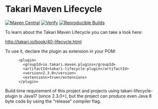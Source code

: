 # Takari Maven Lifecycle

[![Maven Central](https://img.shields.io/maven-central/v/io.takari.maven.plugins/takari-lifecycle-plugin.svg?label=Maven%20Central)](https://search.maven.org/artifact/io.takari.maven.plugins/takari-lifecycle-plugin)
[![Verify](https://github.com/takari/takari-lifecycle/actions/workflows/ci.yml/badge.svg)](https://github.com/takari/takari-lifecycle/actions/workflows/ci.yml)
[![Reproducible Builds](https://img.shields.io/endpoint?url=https://raw.githubusercontent.com/jvm-repo-rebuild/reproducible-central/master/content/io/takari/maven/plugins/takari-lifecycle-plugin/badge.json)](https://github.com/jvm-repo-rebuild/reproducible-central/blob/master/content/io/takari/maven/plugins/takari-lifecycle-plugin/README.md)


To learn about the Takari Maven Lifecycle you can take a look here:

<http://takari.io/book/40-lifecycle.html>

To use it, declare the plugin as extension in your POM:

```
      <plugin>
        <groupId>io.takari.maven.plugins</groupId>
        <artifactId>takari-lifecycle-plugin</artifactId>
        <version>2.3.0</version>
        <extensions>true</extensions>
      </plugin>
```

Build time requirement of this project and projects using takari-lifecycle-plugin is Java17 (since 2.3.0+), 
but the project can produce even Java 8 byte code by using the "release" compiler flag.
